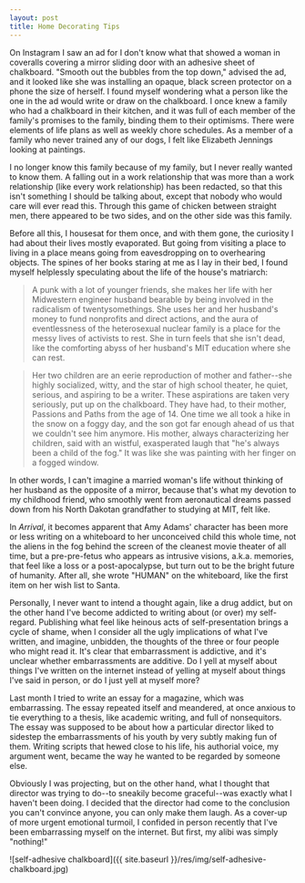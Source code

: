 ```yaml
---
layout: post
title: Home Decorating Tips
---
```


On Instagram I saw an ad for I don't know what that showed a woman in coveralls covering a mirror sliding door with an adhesive sheet of chalkboard. "Smooth out the bubbles from the top down," advised the ad, and it looked like she was installing an opaque, black screen protector on a phone the size of herself. I found myself wondering what a person like the one in the ad would write or draw on the chalkboard. I once knew a family who had a chalkboard in their kitchen, and it was full of each member of the family's promises to the family, binding them to their optimisms. There were elements of life plans as well as weekly chore schedules. As a member of a family who never trained any of our dogs, I felt like Elizabeth Jennings looking at paintings.

I no longer know this family because of my family, but I never really wanted to know them. A falling out in a work relationship that was more than a work relationship (like every work relationship) has been redacted, so that this isn't something I should be talking about, except that nobody who would care will ever read this. Through this game of chicken between straight men, there appeared to be two sides, and on the other side was this family.

Before all this, I housesat for them once, and with them gone, the curiosity I had about their lives mostly evaporated. But going from visiting a place to living in a place means going from eavesdropping on to overhearing objects. The spines of her books staring at me as I lay in their bed, I found myself helplessly speculating about the life of the house's matriarch:

> A punk with a lot of younger friends, she makes her life with her Midwestern engineer husband bearable by being involved in the radicalism of twentysomethings. She uses her and her husband's money to fund nonprofits and direct actions, and the aura of eventlessness of the heterosexual nuclear family is a place for the messy lives of activists to rest. She in turn feels that she isn't dead, like the comforting abyss of her husband's MIT education where she can rest.

> Her two children are an eerie reproduction of mother and father--she highly socialized, witty, and the star of high school theater, he quiet, serious, and aspiring to be a writer. These aspirations are taken very seriously, put up on the chalkboard. They have had, to their mother, Passions and Paths from the age of 14. One time we all took a hike in the snow on a foggy day, and the son got far enough ahead of us that we couldn't see him anymore. His mother, always characterizing her children, said with an wistful, exasperated laugh that "he's always been a child of the fog." It was like she was painting with her finger on a fogged window.

In other words, I can't imagine a married woman's life without thinking of her husband as the opposite of a mirror, because that's what my devotion to my childhood friend, who smoothly went from aeronautical dreams passed down from his North Dakotan grandfather to studying at MIT, felt like.

In *Arrival*, it becomes apparent that Amy Adams' character has been more or less writing on a whiteboard to her unconceived child this whole time, not the aliens in the fog behind the screen of the cleanest movie theater of all time, but a pre-pre-fetus who appears as intrusive visions, a.k.a. memories, that feel like a loss or a post-apocalypse, but turn out to be the bright future of humanity. After all, she wrote "HUMAN" on the whiteboard, like the first item on her wish list to Santa.

Personally, I never want to intend a thought again, like a drug addict, but on the other hand I've become addicted to writing about (or over) my self-regard. Publishing what feel like heinous acts of self-presentation brings a cycle of shame, when I consider all the ugly implications of what I've written, and imagine, unbidden, the thoughts of the three or four people who might read it. It's clear that embarrassment is addictive, and it's unclear whether embarrassments are additive. Do I yell at myself about things I've written on the internet instead of yelling at myself about things I've said in person, or do I just yell at myself more?

Last month I tried to write an essay for a magazine, which was embarrassing. The essay repeated itself and meandered, at once anxious to tie everything to a thesis, like academic writing, and full of nonsequitors. The essay was supposed to be about how a particular director liked to sidestep the embarrassments of his youth by very subtly making fun of them. Writing scripts that hewed close to his life, his authorial voice, my argument went, became the way he wanted to be regarded by someone else.

Obviously I was projecting, but on the other hand, what I thought that director was trying to do--to sneakily become graceful--was exactly what I haven't been doing. I decided that the director had come to the conclusion you can't convince anyone, you can only make them laugh. As a cover-up of more urgent emotional turmoil, I confided in person recently that I've been embarrassing myself on the internet. But first, my alibi was simply "nothing!"

![self-adhesive chalkboard]({{ site.baseurl }}/res/img/self-adhesive-chalkboard.jpg)